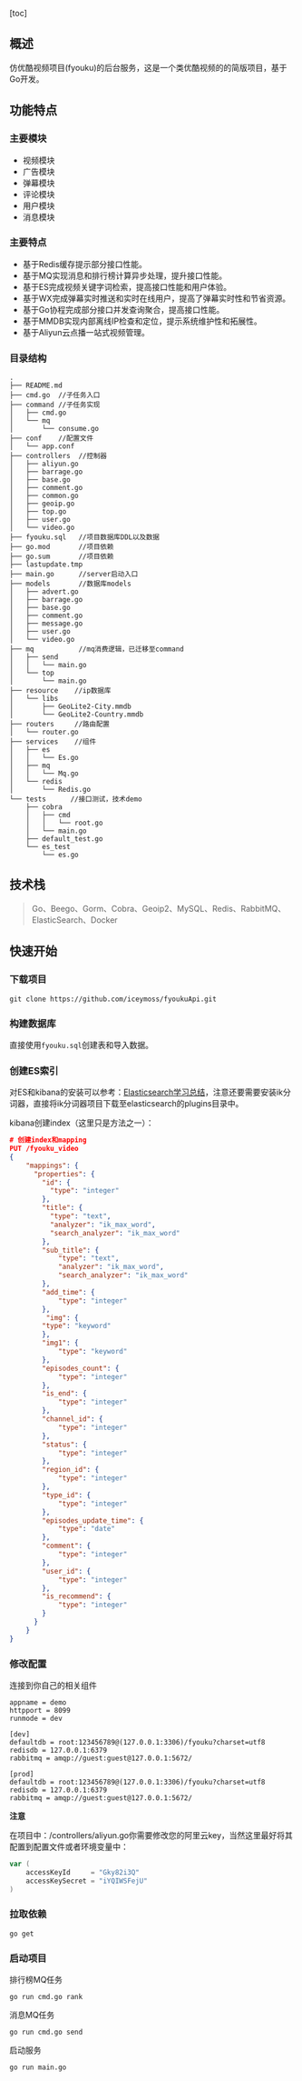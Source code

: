 [toc]



## 概述

仿优酷视频项目(fyouku)的后台服务，这是一个类优酷视频的的简版项目，基于Go开发。

## 功能特点

### 主要模块

- 视频模块
- 广告模块
- 弹幕模块
- 评论模块
- 用户模块
- 消息模块

### 主要特点

* 基于Redis缓存提示部分接口性能。
* 基于MQ实现消息和排行榜计算异步处理，提升接口性能。
* 基于ES完成视频关键字词检索，提高接口性能和用户体验。
* 基于WX完成弹幕实时推送和实时在线用户，提高了弹幕实时性和节省资源。
* 基于Go协程完成部分接口并发查询聚合，提高接口性能。
* 基于MMDB实现内部离线IP检查和定位，提示系统维护性和拓展性。
* 基于Aliyun云点播一站式视频管理。

### 目录结构

```
.
├── README.md
├── cmd.go  //子任务入口
├── command //子任务实现
│   ├── cmd.go
│   └── mq
│       └── consume.go
├── conf    //配置文件
│   └── app.conf
├── controllers  //控制器
│   ├── aliyun.go
│   ├── barrage.go
│   ├── base.go
│   ├── comment.go
│   ├── common.go
│   ├── geoip.go
│   ├── top.go
│   ├── user.go
│   └── video.go
├── fyouku.sql   //项目数据库DDL以及数据    
├── go.mod       //项目依赖
├── go.sum       //项目依赖
├── lastupdate.tmp  
├── main.go      //server启动入口
├── models       //数据库models
│   ├── advert.go
│   ├── barrage.go
│   ├── base.go
│   ├── comment.go
│   ├── message.go
│   ├── user.go
│   └── video.go
├── mq           //mq消费逻辑，已迁移至command
│   ├── send
│   │   └── main.go
│   └── top
│       └── main.go
├── resource    //ip数据库
│   └── libs
│       ├── GeoLite2-City.mmdb
│       └── GeoLite2-Country.mmdb
├── routers     //路由配置
│   └── router.go
├── services    //组件
│   ├── es
│   │   └── Es.go
│   ├── mq
│   │   └── Mq.go
│   └── redis
│       └── Redis.go
└── tests      //接口测试，技术demo
    ├── cobra
    │   ├── cmd
    │   │   └── root.go
    │   └── main.go
    ├── default_test.go
    └── es_test
        └── es.go
```



## 技术栈

> Go、Beego、Gorm、Cobra、Geoip2、MySQL、Redis、RabbitMQ、ElasticSearch、Docker



## 快速开始

### 下载项目

```shell
git clone https://github.com/iceymoss/fyoukuApi.git
```

### 构建数据库

直接使用```fyouku.sql```创建表和导入数据。

### 创建ES索引

对ES和kibana的安装可以参考：[Elasticsearch学习总结](https://learnku.com/articles/72845)，注意还要需要安装ik分词器，直接将ik分词器项目下载至elasticsearch的plugins目录中。

kibana创建index（这里只是方法之一）：

```json
# 创建index和mapping
PUT /fyouku_video
{
    "mappings": {
      "properties": {
        "id": {
          "type": "integer"
        },
        "title": {
          "type": "text",
          "analyzer": "ik_max_word",
          "search_analyzer": "ik_max_word"
        },
        "sub_title": {
            "type": "text",
            "analyzer": "ik_max_word",
            "search_analyzer": "ik_max_word"
        },
        "add_time": {
            "type": "integer"
        },
         "img": {
        "type": "keyword"
        },
        "img1": {
            "type": "keyword"
        },
        "episodes_count": {
            "type": "integer"
        },
        "is_end": {
            "type": "integer"
        },
        "channel_id": {
            "type": "integer"
        },
        "status": {
            "type": "integer"
        },
        "region_id": {
            "type": "integer"
        },
        "type_id": {
            "type": "integer"
        },
        "episodes_update_time": {
            "type": "date"
        },
        "comment": {
            "type": "integer"
        },
        "user_id": {
            "type": "integer"
        },
        "is_recommend": {
            "type": "integer"
        }
      }
    }
}

```

### 修改配置

连接到你自己的相关组件

```
appname = demo
httpport = 8099
runmode = dev

[dev]
defaultdb = root:123456789@(127.0.0.1:3306)/fyouku?charset=utf8
redisdb = 127.0.0.1:6379
rabbitmq = amqp://guest:guest@127.0.0.1:5672/

[prod]
defaultdb = root:123456789@(127.0.0.1:3306)/fyouku?charset=utf8
redisdb = 127.0.0.1:6379
rabbitmq = amqp://guest:guest@127.0.0.1:5672/

```

**注意**

在项目中：/controllers/aliyun.go你需要修改您的阿里云key，当然这里最好将其配置到配置文件或者环境变量中：

```go
var (
	accessKeyId     = "Gky82i3Q"
	accessKeySecret = "iYQIWSFejU"
)
```

### 拉取依赖

```shell
go get 
```

### 启动项目

排行榜MQ任务

```shell
go run cmd.go rank
```

消息MQ任务

```shell
go run cmd.go send
```

启动服务

```shell
go run main.go
```